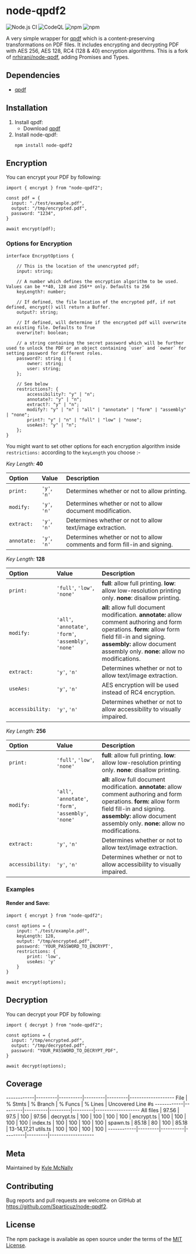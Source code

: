 # node-qpdf2

![Node.js CI](https://github.com/Sparticuz/node-qpdf2/workflows/Node.js%20CI/badge.svg)
![CodeQL](https://github.com/Sparticuz/node-qpdf2/workflows/Code%20scanning%20-%20action/badge.svg)
![npm](https://img.shields.io/npm/v/node-qpdf2)
![npm](https://img.shields.io/npm/dt/node-qpdf2)

A very simple wrapper for [qpdf](https://github.com/qpdf/qpdf) which is a content-preserving transformations on PDF files. It includes encrypting and decrypting PDF with AES 256, AES 128, RC4 (128 & 40) encryption algorithms. This is a fork of [nrhirani/node-qpdf](https://github.com/nrhirani/node-qpdf), adding Promises and Types.

## Dependencies
* [qpdf](https://github.com/qpdf/qpdf)

## Installation
1. Install qpdf:
    * Download [qpdf](https://github.com/qpdf/qpdf/releases)
2. Install node-qpdf:
    ```
    npm install node-qpdf2
    ```

## Encryption
You can encrypt your PDF by following:
```
import { encrypt } from "node-qpdf2";

const pdf = {
  input: "./test/example.pdf",
  output: "/tmp/encrypted.pdf",
  password: "1234",
}

await encrypt(pdf);
```

### Options for Encryption
```
interface EncryptOptions {

    // This is the location of the unencrypted pdf;
    input: string;

    // A number which defines the encryption algorithm to be used. Values can be **40, 128 and 256** only. Defaults to 256
    keyLength?: number;

    // If defined, the file location of the encrypted pdf, if not defined, encrypt() will return a Buffer.
    output?: string;

    // If defined, will determine if the encrypted pdf will overwrite an existing file. Defaults to True
    overwrite?: boolean;

    // a string containing the secret password which will be further used to unlock the PDF or an object containing `user` and `owner` for setting password for different roles.
    password?: string | {
        owner: string;
        user: string;
    };

    // See below
    restrictions?: {
        accessibility?: "y" | "n";
        annotate?: "y" | "n";
        extract?: "y" | "n";
        modify?: "y" | "n" | "all" | "annotate" | "form" | "assembly" | "none";
        print?: "y" | "n" | "full" | "low" | "none";
        useAes?: "y" | "n";
    };
}
```
You might want to set other options for each encryption algorithm inside `restrictions:` according to the `keyLength` you choose :-

*Key Length:* **40**

| Option | Value | Description |
|:---|:---|:---|
`print:` | `'y'`, `'n'` | Determines whether or not to allow printing.
`modify:` | `'y'`, `'n'` | Determines whether or not to allow document modification.
`extract:` | `'y'`, `'n'` | Determines whether or not to allow text/image extraction.
`annotate:` | `'y'`, `'n'` | Determines whether or not to allow comments and form fill-in and signing.

*Key Length:* **128**

| Option | Value | Description |
|:---|:---|:---|
`print:` | `'full'`, `'low'`, `'none'` | **full**: allow full printing. **low**: allow low-resolution printing only. **none**: disallow printing.
`modify:` | `'all'`, `'annotate'`, `'form'`, `'assembly'`, `'none'` | **all:** allow full document modification. **annotate:** allow comment authoring and form operations. **form:** allow form field fill-in and signing. **assembly:** allow document assembly only. **none:** allow no modifications.
`extract:` | `'y'`, `'n'` | Determines whether or not to allow text/image extraction.
`useAes:` | `'y'`, `'n'` | AES encryption will be used instead of RC4 encryption.
`accessibility:` | `'y'`, `'n'` | Determines whether or not to allow accessibility to visually impaired.

*Key Length:* **256**

| Option | Value | Description |
|:---|:---|:---|
`print:` | `'full'`, `'low'`, `'none'` | **full**: allow full printing. **low**: allow low-resolution printing only. **none**: disallow printing.
`modify:` | `'all'`, `'annotate'`, `'form'`, `'assembly'`, `'none'` | **all:** allow full document modification. **annotate:** allow comment authoring and form operations. **form:** allow form field fill-in and signing. **assembly:** allow document assembly only. **none:** allow no modifications.
`extract:` | `'y'`, `'n'` | Determines whether or not to allow text/image extraction.
`accessibility:` | `'y'`, `'n'` | Determines whether or not to allow accessibility to visually impaired.

### Examples
#### Render and Save:
```
import { encrypt } from "node-qpdf2";

const options = {
    input: "./test/example.pdf",
    keyLength: 128,
    output: "/tmp/encrypted.pdf",
    password: 'YOUR_PASSWORD_TO_ENCRYPT',
    restrictions: {
        print: 'low',
        useAes: 'y'
    }
}

await encrypt(options);
```

## Decryption
You can decrypt your PDF by following:
```
import { decrypt } from "node-qpdf2";

const options = {
  input: "/tmp/encrypted.pdf",
  output: "/tmp/decrypted.pdf",
  password: "YOUR_PASSWORD_TO_DECRYPT_PDF",
}

await decrypt(options);
```

## Coverage
------------|---------|----------|---------|---------|-------------------
File        | % Stmts | % Branch | % Funcs | % Lines | Uncovered Line #s
------------|---------|----------|---------|---------|-------------------
All files   |   97.56 |     97.5 |     100 |   97.56 |
 decrypt.ts |     100 |      100 |     100 |     100 |
 encrypt.ts |     100 |      100 |     100 |     100 |
 index.ts   |     100 |      100 |     100 |     100 |
 spawn.ts   |   85.18 |       80 |     100 |   85.18 | 13-14,17,21
 utils.ts   |     100 |      100 |     100 |     100 |
------------|---------|----------|---------|---------|-------------------

## Meta

Maintained by [Kyle McNally](http://www.github.com/Sparticuz)


## Contributing

Bug reports and pull requests are welcome on GitHub at https://github.com/Sparticuz/node-qpdf2.


## License

The npm package is available as open source under the terms of the [MIT License](http://opensource.org/licenses/MIT).
